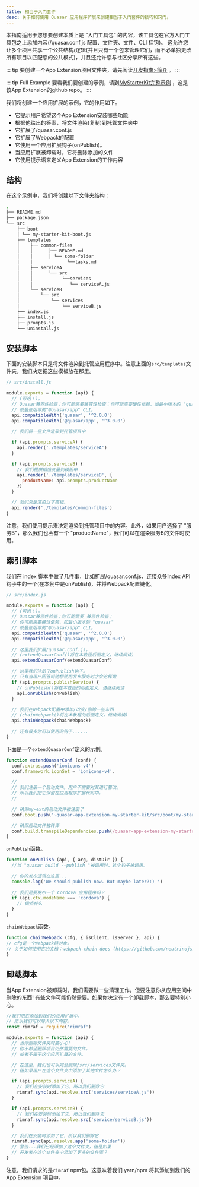 ```yaml
---
title: 相当于入门套件
desc: 关于如何使用 Quasar 应用程序扩展来创建相当于入门套件的技巧和窍门。
---
```


本指南适用于您想要创建本质上是 “入门工具包” 的内容，该工具包在官方入门工具包之上添加内容(/quasar.conf.js 配置、文件夹、文件、CLI 挂钩)。
这允许您让多个项目共享一个公共结构/逻辑(并且只有一个包来管理它们，而不必单独更改所有项目以匹配您的公共模式)，并且还允许您与社区分享所有这些。

::: tip
要创建一个App Extension项目文件夹，请先阅读[开发指南>简介](/app-extensions/development-guide/introduction) 。
:::

::: tip Full Example
要看我们要创建的示例，请到[MyStarterKit完整示例](https://github.com/quasarframework/app-extension-examples/tree/v2/my-starter-kit) ，这是该App Extension的github repo。
:::

我们将创建一个应用扩展的示例，它的作用如下。

* 它提示用户希望这个App Extension安装哪些功能
* 根据他给出的答案，将文件渲染(复制)到托管文件夹中
* 它扩展了/quasar.conf.js
* 它扩展了Webpack的配置
* 它使用一个应用扩展钩子(onPublish)。
* 当应用扩展被卸载时，它将删除添加的文件
* 它使用提示语来定义App Extension的工作内容

## 结构

在这个示例中，我们将创建以下文件夹结构：

```bash
.
├── README.md
├── package.json
└── src
    ├── boot
    │ └── my-starter-kit-boot.js
    ├── templates
    │    ├── common-files
    │    │      ├── README.md
    │    │      │ └── some-folder
    │    │             └──tasks.md
    │    ├── serviceA
    │    │      └── src
    │    │           └──services
    │    │              └── serviceA.js
    │    └── serviceB
    │        └── src
    │            └── services
    │                └── serviceB.js
    ├── index.js
    ├── install.js
    ├── prompts.js
    └── uninstall.js
```

## 安装脚本

下面的安装脚本只是将文件渲染到托管应用程序中。注意上面的`src/templates`文件夹，我们决定把这些模板放在那里。

```js
// src/install.js

module.exports = function (api) {
  // (可选！)。
  // Quasar兼容性检查；你可能需要兼容性检查；你可能需要硬性依赖，如最小版本的 "quasar"
  // 或最低版本的"@quasar/app" CLI。
  api.compatibleWith('quasar', '^2.0.0')
  api.compatibleWith('@quasar/app', '^3.0.0')

  // 我们将一些文件渲染到托管项目中

  if (api.prompts.serviceA) {
    api.render('./templates/serviceA')
  }

  if (api.prompts.serviceB) {
    // 我们提供插值变量到模板中
    api.render('./templates/serviceB', {
      productName: api.prompts.productName
    })
  }

  // 我们总是渲染以下模板。
  api.render('./templates/common-files')
}
```

注意，我们使用提示来决定渲染到托管项目中的内容。此外，如果用户选择了 "服务B"，那么我们也会有一个 "productName"，我们可以在渲染服务B的文件时使用。

## 索引脚本

我们在 index 脚本中做了几件事，比如扩展/quasar.conf.js，连接众多Index API钩子中的一个(在本例中是onPublish)，并将Webpack配置链化。

```js
// src/index.js

module.exports = function (api) {
  // (可选！)。
  // Quasar兼容性检查；你可能需要 兼容性检查；
  // 你可能需要硬性依赖，如最小版本的 "quasar"
  // 或最低版本的"@quasar/app" CLI。
  api.compatibleWith('quasar', '^2.0.0')
  api.compatibleWith('@quasar/app', '^3.0.0')

  // 这里我们扩展/quasar.conf.js。
  // (extendQuasarConf()将在本教程后面定义，继续阅读)
  api.extendQuasarConf(extendQuasarConf)

  // 这里我们注册了onPublish钩子。
  // 只有当用户回答说他想使用发布服务时才会这样做
  if (api.prompts.publishService) {
    // onPublish()将在本教程的后面定义，请继续阅读
    api.onPublish(onPublish)
  }

  // 我们在Webpack配置中添加/改变/删除一些东西
  // (chainWebpack()将在本教程的后面定义，继续阅读)
  api.chainWebpack(chainWebpack)

  // 还有很多你可以使用的钩子......
}
```

下面是一个`extendQuasarConf`定义的示例。

```js
function extendQuasarConf (conf) {
  conf.extras.push('ionicons-v4')
  conf.framework.iconSet = 'ionicons-v4'.

  //
  // 我们注册一个启动文件。用户不需要对其进行篡改。
  // 所以我们把它保留在应用程序扩展代码中。
  //

  // 确保my-ext的启动文件被注册了
  conf.boot.push('~quasar-app-extension-my-starter-kit/src/boot/my-starter-kit-boot.js')

  // 确保启动文件被转译
  conf.build.transpileDependencies.push(/quasar-app-extension-my-starter-kit[/\/]src/)
}
```

`onPublish`函数。

```js
function onPublish (api, { arg, distDir }) {
  //当 "quasar build --publish "被调用时，这个钩子被调用。

  // 你的发布逻辑在这里...
  console.log('We should publish now. But maybe later?:) ')

  // 我们是要发布一个 Cordova 应用程序吗？
  if (api.ctx.modeName === 'cordova') {
    // 做点什么
  }
}
```

`chainWebpack`函数。

```js
function chainWebpack (cfg, { isClient, isServer }, api) {
// cfg是一个Webpack链对象。
// 关于如何使用它的文档：webpack-chain docs (https://github.com/neutrinojs/webpack-chain)
}
```

## 卸载脚本

当App Extension被卸载时，我们需要做一些清理工作。但要注意你从应用空间中删除的东西! 有些文件可能仍然需要。如果你决定有一个卸载脚本，那么要特别小心。

```js
//我们把它添加到我们的应用扩展中。
// 所以我们可以导入以下内容。
const rimraf = require('rimraf')

module.exports = function (api) {
  // 当你删除文件夹时要小心!
  // 你不希望删除项目仍然需要的文件。
  // 或者不属于这个应用扩展的文件。

  // 在这里，我们也可以完全删除/src/services文件夹。
  // 但如果用户在这个文件夹中添加了其他文件怎么办？

  if (api.prompts.serviceA) {
    // 我们在安装时添加了它，所以我们删除它
    rimraf.sync(api.resolve.src('services/serviceA.js'))
  }

  if (api.prompts.serviceB) {
    // 我们在安装时添加了它，所以我们删除它
    rimraf.sync(api.resolve.src('service/serviceB.js'))
  }

  // 我们在安装时添加了它，所以我们删除它
  rimraf.sync(api.resolve.app('some-folder'))
  // 警告...我们已经添加了这个文件夹，但是如果
  // 开发者在这个文件夹中添加了更多的文件呢？
}
```

注意，我们请求的是`rimraf` npm包。这意味着我们 yarn/npm 将其添加到我们的 App Extension 项目中。
